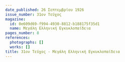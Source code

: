 ```yaml
---
date_published: 26 Σεπτεμβρίου 1926
issue_number: 31ον Τεύχος
magazine:
  id: 0e609d69-f994-4930-8812-b188175f35d1
  name: Μεγάλη Ελληνική Εγκυκλοπαίδεια
pages_number: 8
references:
  photographs: []
  works: []
title: 31ον Τεύχος - Μεγάλη Ελληνική Εγκυκλοπαίδεια
---
```


